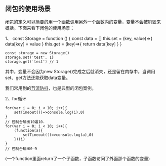 ## 闭包的使用场景

闭包的定义可以简要的用一个函数调用另外一个函数内的变量，变量不会被销毁来概括。下面来看下闭包的使用场景：

1、
    const Storage = function () {
        const data = []
        this.set = (key, value)=>{
            data[key] = value
        }
        this.get = (key)=>{
            return data[key]
        }
    }

    const storage = new Storage()
    storage.set('test', 1)
    storage.get('test') // 1

其中，变量不会因为new Storage()完成之后就消失，还是留在内存中，当调用set、get方法还能获取data变量。

我们常用到的[节流防抖](./防抖和节流.md)，也是典型的闭包案例。

2、for循环

    for(var i = 0; i < 10; i++){
        setTimeout(()=>console.log(i),0)
    }
    // 控制台输出10遍10.
    for(var i = 0; i < 10; i++){
        (function(a){
            setTimeout(()=>console.log(a),0)
        })(i)
    }
    // 控制台输出0-9

(一个function里面return了一个子函数，子函数访问了外面那个函数的变量)


